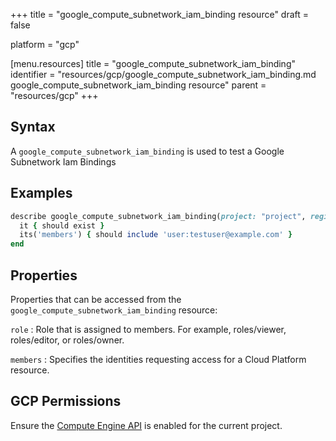 +++
title = "google_compute_subnetwork_iam_binding resource"
draft = false

platform = "gcp"

[menu.resources]
    title = "google_compute_subnetwork_iam_binding"
    identifier = "resources/gcp/google_compute_subnetwork_iam_binding.md google_compute_subnetwork_iam_binding resource"
    parent = "resources/gcp"
+++

## Syntax

A `google_compute_subnetwork_iam_binding` is used to test a Google Subnetwork Iam Bindings

## Examples

```ruby
describe google_compute_subnetwork_iam_binding(project: "project", region: "region", name: "name", role: "roles/editor") do
  it { should exist }
  its('members') { should include 'user:testuser@example.com' }
end
```

## Properties

Properties that can be accessed from the `google_compute_subnetwork_iam_binding` resource:

`role`
: Role that is assigned to members. For example, roles/viewer, roles/editor, or roles/owner.

`members`
: Specifies the identities requesting access for a Cloud Platform resource.

## GCP Permissions

Ensure the [Compute Engine API](https://console.cloud.google.com/apis/library/compute.googleapis.com/) is enabled for the current project.
